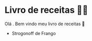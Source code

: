 # Livro de receitas :man_cook:

Olá . Bem vindo meu livro de receitas :wave:

* Strogonoff de Frango  

